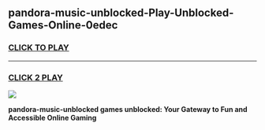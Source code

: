 
## pandora-music-unblocked-Play-Unblocked-Games-Online-0edec
<h3>
<a href="https://premium76.site?title=pandora-music-unblocked&ref=25A">CLICK TO PLAY</a></h3>
<hr>

<h3>
<a href="https://premium76.site?title=pandora-music-unblocked&ref=25A">CLICK 2 PLAY</a>
  
</h3>

<a href="https://premium76.site?title=pandora-music-unblocked&ref=25A"><img src="https://clearcache.store/games.png"></a>


**pandora-music-unblocked games unblocked: Your Gateway to Fun and Accessible Online Gaming**
